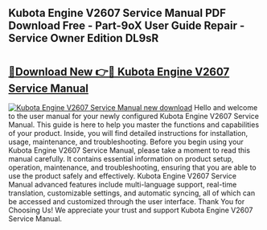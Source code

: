 ## Kubota Engine V2607 Service Manual PDF Download Free - Part-9oX User Guide Repair - Service Owner Edition DL9sR

# <h2><a href="http://bc63462.oget.top/?id=Kubota+Engine+V2607+Service+Manual">🔗Download New 👉🔴 Kubota Engine V2607 Service Manual</a></h2>

[![Kubota Engine V2607 Service Manual new download](https://i.imgur.com/5g1atiW.png)](http://bc63462.oget.top/?id=Kubota+Engine+V2607+Service+Manual)
Hello and welcome to the user manual for your newly configured Kubota Engine V2607 Service Manual. This guide is here to help you master the functions and capabilities of your product. Inside, you will find detailed instructions for installation, usage, maintenance, and troubleshooting. Before you begin using your Kubota Engine V2607 Service Manual, please take a moment to read this manual carefully. It contains essential information on product setup, operation, maintenance, and troubleshooting, ensuring that you are able to use the product safely and effectively. Kubota Engine V2607 Service Manual advanced features include multi-language support, real-time translation, customizable settings, and automatic syncing, all of which can be accessed and customized through the user interface. Thank You for Choosing Us! We appreciate your trust and support Kubota Engine V2607 Service Manual.
